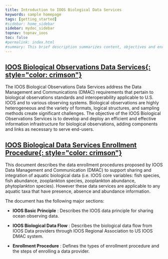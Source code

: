 ```yaml
---
title: Introduction to IOOS Biological Data Services 
keywords: sample homepage
tags: [getting_started]
#sidebar: home_sidebar
sidebar: mydoc_sidebar
topnav: topnav_ioos
toc: false
#permalink: index.html
#summary: This brief description summarizes content, objectives and enrollment process for the IOOS Biological Data Services.
---
```


<!--
* TOC
{:toc}
  -->

## [**IOOS Biological Observations Data Services**{: style="color: crimson"}](/biological-data-services/biological-observations.html)

The IOOS Biological Observations Data Services address the Data Management and Communications (DMAC) requirements that pertain to biological observations standards and interoperability applicable to U.S. IOOS and to various observing systems. Biological observations are highly heterogeneous and the variety of formats, logical structures, and sampling methods create significant challenges. The objective of the IOOS Biological Observations Services is to develop and deploy an efficient and effective information infrastructure for biological observations, adding components and links as necessary to serve end-users.

## [**IOOS Biological Data Services Enrollment Procedure**{: style="color: crimson"}](/biological-data-services/biological-data-procedure.html)

This document describes the data enrollment procedures proposed by IOOS Data Management and Communication (DMAC) to support sharing and integration of aquatic biological data (i.e. IOOS core variables: fish species, fish abundance, zooplankton species, zooplankton abundance, phytoplankton species). However these data services are applicable to any aquatic taxa that have presence, absence and abundance information.

The document has the following major sections:

 - **IOOS Basic Principle**
: Describes the IOOS data principle for sharing ocean observing data.

 - **IOOS Biological Data Flow**
: Describes the biological data flow from IOOS Data providers through IOOS Regional Association to US IOOS DMAC system.

 - **Enrollment Procedure**
: Defines the types of enrollment procedure and the steps of enrolling a data provider.

